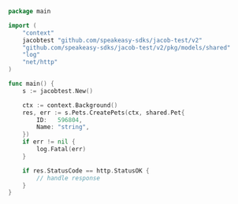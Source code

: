 <!-- Start SDK Example Usage [usage] -->
```go
package main

import (
	"context"
	jacobtest "github.com/speakeasy-sdks/jacob-test/v2"
	"github.com/speakeasy-sdks/jacob-test/v2/pkg/models/shared"
	"log"
	"net/http"
)

func main() {
	s := jacobtest.New()

	ctx := context.Background()
	res, err := s.Pets.CreatePets(ctx, shared.Pet{
		ID:   596804,
		Name: "string",
	})
	if err != nil {
		log.Fatal(err)
	}

	if res.StatusCode == http.StatusOK {
		// handle response
	}
}

```
<!-- End SDK Example Usage [usage] -->